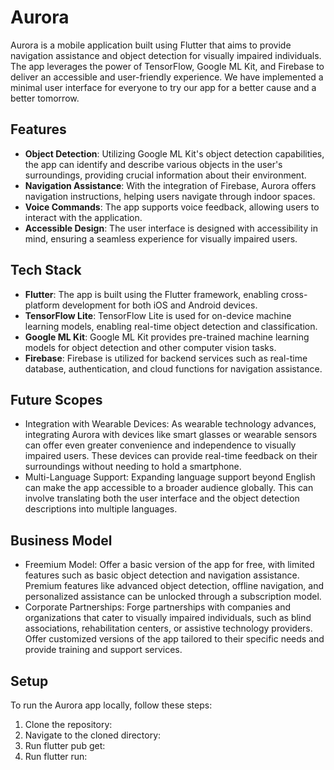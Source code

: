 # Aurora

Aurora is a mobile application built using Flutter that aims to provide navigation assistance and object detection for visually impaired individuals. The app leverages the power of TensorFlow, Google ML Kit, and Firebase to deliver an accessible and user-friendly experience. We have implemented a minimal user interface for everyone to try our app for a better cause and a better tomorrow.

## Features

- **Object Detection**: Utilizing Google ML Kit's object detection capabilities, the app can identify and describe various objects in the user's surroundings, providing crucial information about their environment.
- **Navigation Assistance**: With the integration of Firebase, Aurora offers navigation instructions, helping users navigate through indoor spaces.
- **Voice Commands**: The app supports voice feedback, allowing users to interact with the application.
- **Accessible Design**: The user interface is designed with accessibility in mind, ensuring a seamless experience for visually impaired users.

## Tech Stack

- **Flutter**: The app is built using the Flutter framework, enabling cross-platform development for both iOS and Android devices.
- **TensorFlow Lite**: TensorFlow Lite is used for on-device machine learning models, enabling real-time object detection and classification.
- **Google ML Kit**: Google ML Kit provides pre-trained machine learning models for object detection and other computer vision tasks.
- **Firebase**: Firebase is utilized for backend services such as real-time database, authentication, and cloud functions for navigation assistance.

## Future Scopes
- Integration with Wearable Devices: As wearable technology advances, integrating Aurora with devices like smart glasses or wearable sensors can offer even greater convenience and independence to visually impaired users. These devices can provide real-time feedback on their surroundings without needing to hold a smartphone.
- Multi-Language Support: Expanding language support beyond English can make the app accessible to a broader audience globally. This can involve translating both the user interface and the object detection descriptions into multiple languages.

## Business Model
- Freemium Model: Offer a basic version of the app for free, with limited features such as basic object detection and navigation assistance. Premium features like advanced object detection, offline navigation, and personalized assistance can be unlocked through a subscription model.
- Corporate Partnerships: Forge partnerships with companies and organizations that cater to visually impaired individuals, such as blind associations, rehabilitation centers, or assistive technology providers. Offer customized versions of the app tailored to their specific needs and provide training and support services.

## Setup

To run the Aurora app locally, follow these steps:

1. Clone the repository:
2. Navigate to the cloned directory:
3. Run flutter pub get:
4. Run flutter run:

